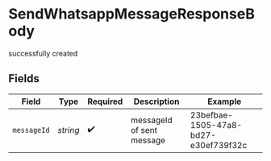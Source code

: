 # SendWhatsappMessageResponseBody

successfully created


## Fields

| Field                                | Type                                 | Required                             | Description                          | Example                              |
| ------------------------------------ | ------------------------------------ | ------------------------------------ | ------------------------------------ | ------------------------------------ |
| `messageId`                          | *string*                             | :heavy_check_mark:                   | messageId of sent message            | 23befbae-1505-47a8-bd27-e30ef739f32c |